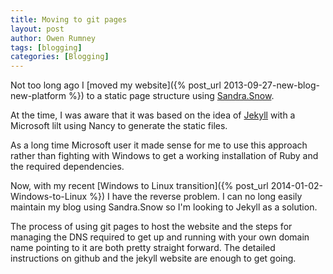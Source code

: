 ```yaml
---
title: Moving to git pages
layout: post
author: Owen Rumney
tags: [blogging]
categories: [Blogging]
---
```


Not too long ago I [moved my website]({% post_url 2013-09-27-new-blog-new-platform %}) to a static page structure using [Sandra.Snow](https://github.com/sandra/sandra.snow).

At the time, I was aware that it was based on the idea of [Jekyll](jekyllrb.com) with a Microsoft lilt using Nancy to generate the static files.

As a long time Microsoft user it made sense for me to use this approach rather than fighting with Windows to get a working installation of Ruby and the required dependencies.

Now, with my recent [Windows to Linux transition]({% post_url 2014-01-02-Windows-to-Linux %}) I have the
reverse problem. I can no long easily maintain my blog using Sandra.Snow so I'm looking to Jekyll as a solution. 

The process of using git pages to host the website and the steps for managing the DNS required to get up and running with your own domain name pointing to it are both pretty straight forward. The detailed instructions on github and the jekyll website are enough to get going.
